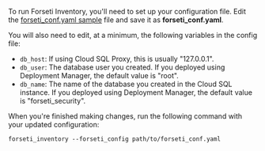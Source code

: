 To run Forseti Inventory, you'll need to set up your configuration file. Edit
the [forseti_conf.yaml sample](https://github.com/GoogleCloudPlatform/forseti-security/blob/master/configs/forseti_conf.yaml.sample)
file and save it as **forseti_conf.yaml**.

You will also need to edit, at a minimum, the following variables in the config file:

* `db_host`: If using Cloud SQL Proxy, this is usually "127.0.0.1".
* `db_user`: The database user you created. If you deployed using Deployment Manager, the default value is "root".
* `db_name`: The name of the database you created in the Cloud SQL instance. If you deployed using Deployment Manager, the default value is "forseti_security".

When you're finished making changes, run the following command with your
updated configuration:

```
forseti_inventory --forseti_config path/to/forseti_conf.yaml
```
